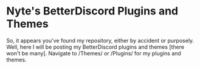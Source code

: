 # Nyte's BetterDiscord Plugins and Themes

So, it appears you've found my repository, either by accident or purposely. Well, here I will be posting my BetterDiscord plugins and themes [there won't be many]. Navigate to /Themes/ or /Plugins/ for my plugins and themes.
